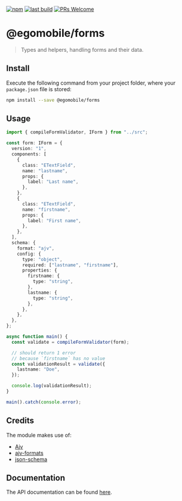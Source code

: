 [![npm](https://img.shields.io/npm/v/@egomobile/forms.svg)](https://www.npmjs.com/package/@egomobile/forms)
[![last build](https://img.shields.io/github/workflow/status/egomobile/node-forms/Publish)](https://github.com/egomobile/node-forms/actions?query=workflow%3APublish)
[![PRs Welcome](https://img.shields.io/badge/PRs-welcome-brightgreen.svg?style=flat-square)](https://github.com/egomobile/node-forms/pulls)

# @egomobile/forms

> Types and helpers, handling forms and their data.

## Install

Execute the following command from your project folder, where your `package.json` file is stored:

```bash
npm install --save @egomobile/forms
```

## Usage

```typescript
import { compileFormValidator, IForm } from "../src";

const form: IForm = {
  version: "1",
  components: [
    {
      class: "ETextField",
      name: "lastname",
      props: {
        label: "Last name",
      },
    },
    {
      class: "ETextField",
      name: "firstname",
      props: {
        label: "First name",
      },
    },
  ],
  schema: {
    format: "ajv",
    config: {
      type: "object",
      required: ["lastname", "firstname"],
      properties: {
        firstname: {
          type: "string",
        },
        lastname: {
          type: "string",
        },
      },
    },
  },
};

async function main() {
  const validate = compileFormValidator(form);

  // should return 1 error
  // because `firstname` has no value
  const validationResult = validate({
    lastname: "Doe",
  });

  console.log(validationResult);
}

main().catch(console.error);
```

## Credits

The module makes use of:

- [Ajv](https://github.com/ajv-validator/ajv)
- [ajv-formats](https://github.com/ajv-validator/ajv-formats)
- [json-schema](https://www.npmjs.com/package/json-schema)

## Documentation

The API documentation can be found [here](https://egomobile.github.io/node-forms/).
